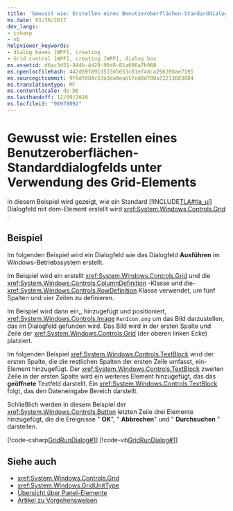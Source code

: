 ```yaml
---
title: 'Gewusst wie: Erstellen eines Benutzeroberflächen-Standarddialogfelds unter Verwendung des Grid-Elements'
ms.date: 03/30/2017
dev_langs:
- csharp
- vb
helpviewer_keywords:
- dialog boxes [WPF], creating
- Grid control [WPF], creating [WPF], dialog box
ms.assetid: d6ac3d51-844b-4d29-96d8-81a696a7b960
ms.openlocfilehash: 442d69f891d53365653c01ef4dca296398ae7195
ms.sourcegitcommit: 9f6df084c53a3da0ea657ed0d708a72213683084
ms.translationtype: MT
ms.contentlocale: de-DE
ms.lasthandoff: 12/09/2020
ms.locfileid: "96978092"
---
```

# <a name="how-to-build-a-standard-ui-dialog-box-by-using-grid"></a>Gewusst wie: Erstellen eines Benutzeroberflächen-Standarddialogfelds unter Verwendung des Grid-Elements
In diesem Beispiel wird gezeigt, wie ein Standard [!INCLUDE[TLA#tla_ui](../../../includes/tlasharptla-ui-md.md)] Dialogfeld mit dem-Element erstellt wird <xref:System.Windows.Controls.Grid> .  
  
## <a name="example"></a>Beispiel  
 Im folgenden Beispiel wird ein Dialogfeld wie das Dialogfeld **Ausführen** im Windows-Betriebssystem erstellt.  
  
 Im Beispiel wird ein erstellt <xref:System.Windows.Controls.Grid> und die <xref:System.Windows.Controls.ColumnDefinition> -Klasse und die- <xref:System.Windows.Controls.RowDefinition> Klasse verwendet, um fünf Spalten und vier Zeilen zu definieren.  
  
 Im Beispiel wird dann ein,, hinzugefügt und positioniert, <xref:System.Windows.Controls.Image> `RunIcon.png` um das Bild darzustellen, das im Dialogfeld gefunden wird. Das Bild wird in der ersten Spalte und Zeile der <xref:System.Windows.Controls.Grid> (der oberen linken Ecke) platziert.  
  
 Im folgenden Beispiel <xref:System.Windows.Controls.TextBlock> wird der ersten Spalte, die die restlichen Spalten der ersten Zeile umfasst, ein-Element hinzugefügt. Der <xref:System.Windows.Controls.TextBlock> zweiten Zeile in der ersten Spalte wird ein weiteres Element hinzugefügt, das das **geöffnete** Textfeld darstellt. Ein <xref:System.Windows.Controls.TextBlock> folgt, das den Dateneingabe Bereich darstellt.  
  
 Schließlich werden in diesem Beispiel der <xref:System.Windows.Controls.Button> letzten Zeile drei Elemente hinzugefügt, die die Ereignisse " **OK**", " **Abbrechen**" und " **Durchsuchen** " darstellen.  
  
 [!code-csharp[GridRunDialog#1](~/samples/snippets/csharp/VS_Snippets_Wpf/GridRunDialog/CSharp/window1.xaml.cs#1)]
 [!code-vb[GridRunDialog#1](~/samples/snippets/visualbasic/VS_Snippets_Wpf/GridRunDialog/VisualBasic/grid_vb.vb#1)]  
  
## <a name="see-also"></a>Siehe auch

- <xref:System.Windows.Controls.Grid>
- <xref:System.Windows.GridUnitType>
- [Übersicht über Panel-Elemente](panels-overview.md)
- [Artikel zu Vorgehensweisen](grid-how-to-topics.md)
